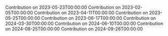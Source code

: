 Contribution on 2023-05-23T00:00:00
Contribution on 2023-02-05T00:00:00
Contribution on 2023-04-11T00:00:00
Contribution on 2023-05-25T00:00:00
Contribution on 2023-06-17T00:00:00
Contribution on 2024-03-30T00:00:00
Contribution on 2024-06-10T00:00:00
Contribution on 2024-08-25T00:00:00
Contribution on 2024-09-26T00:00:00
